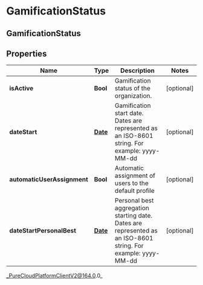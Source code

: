 # GamificationStatus

## GamificationStatus

## Properties

|Name | Type | Description | Notes|
|------------ | ------------- | ------------- | -------------|
| **isActive** | **Bool** | Gamification status of the organization. | [optional] |
| **dateStart** | [**Date**](Date) | Gamification start date. Dates are represented as an ISO-8601 string. For example: yyyy-MM-dd | [optional] |
| **automaticUserAssignment** | **Bool** | Automatic assignment of users to the default profile | [optional] |
| **dateStartPersonalBest** | [**Date**](Date) | Personal best aggregation starting date. Dates are represented as an ISO-8601 string. For example: yyyy-MM-dd | [optional] |



_PureCloudPlatformClientV2@164.0.0_

